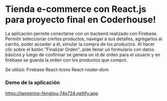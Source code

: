 # Tienda e-commerce con React.js para proyecto final en Coderhouse!

La aplicación permite conectarse con un backend realizado con Firebase. Permitir seleccionar ciertos productos, navegar a sus detalles, agregarlos al carrito, poder acceder a él, simular la compra de los productos. Al hacer clic sobre el botón "Finalizar Orden", pide llenar un formulario con datos básicos y luego de confirmar se genera un id de orden para el usuario y en firebase se guarda la orden con los productos que compró.

Se utilizó:
Firebase
React-Icons
React-router-dom

### Demo de la aplicación

https://tangerine-fenglisu-74e724.netlify.app
